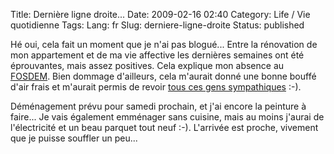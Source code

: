 Title: Dernière ligne droite...
Date: 2009-02-16 02:40
Category: Life / Vie quotidienne
Tags:
Lang: fr
Slug: derniere-ligne-droite
Status: published

Hé oui, cela fait un moment que je n'ai pas blogué... Entre la rénovation de
mon appartement et de ma vie affective les dernières semaines ont été
éprouvantes, mais assez positives. Cela explique mon absence au
[FOSDEM](http://www.fosdem.org/). Bien dommage d'ailleurs, cela m'aurait donné
une bonne bouffé d'air frais et m'aurait permis de revoir [tous ces gens
sympathiques](http://blog.crozat.net/2009/02/did-somebody-asked-for-gnome-group.html)
:-).

Déménagement prévu pour samedi prochain, et j'ai encore la peinture à faire...
Je vais également emménager sans cuisine, mais au moins j'aurai de
l'électricité et un beau parquet tout neuf :-). L'arrivée est proche, vivement
que je puisse souffler un peu...
